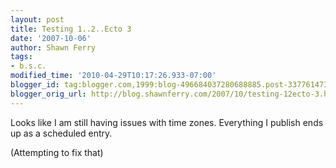 ```yaml
---
layout: post
title: Testing 1..2..Ecto 3
date: '2007-10-06'
author: Shawn Ferry
tags:
- b.s.c.
modified_time: '2010-04-29T10:17:26.933-07:00'
blogger_id: tag:blogger.com,1999:blog-496684037280688885.post-3377614737333195125
blogger_orig_url: http://blog.shawnferry.com/2007/10/testing-12ecto-3.html
---
```


Looks like I am still having issues with time zones. Everything I publish ends
up as a scheduled entry.

(Attempting to fix that)

